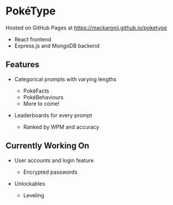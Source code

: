 # PokéType

Hosted on GitHub Pages at https://mackaronii.github.io/poketype

* React frontend
* Express.js and MongoDB backend

## Features

* Categorical prompts with varying lengths
    - Pok&#xe9;Facts
    - Pok&#xe9;Behaviours
    - More to come!

* Leaderboards for every prompt
    - Ranked by WPM and accuracy

## Currently Working On

* User accounts and login feature
    - Encrypted passwords

* Unlockables
    - Leveling

